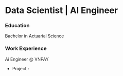 # Data Scientist | AI Engineer

### Education
Bachelor in Actuarial Science

### Work Experience
Ai Engineer @ VNPAY
- Project :
